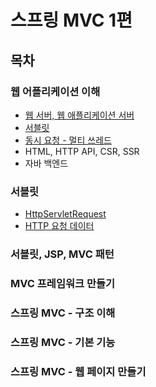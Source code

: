 # 스프링 MVC 1편

## 목차

### 웹 어플리케이션 이해

- [웹 서버, 웹 애플리케이션 서버](웹서버,웹애플리케이션서버.md)
- [서블릿](서블릿.md)
- [동시 요청 - 멀티 쓰레드](멀티쓰레드.md)
- HTML, HTTP API, CSR, SSR
- 자바 백엔드 

### 서블릿

- [HttpServletRequest](HttpServletRequest.md) 
- [HTTP 요청 데이터](HTTP요청데이터.md)

### 서블릿, JSP, MVC 패턴

### MVC 프레임워크 만들기

### 스프링 MVC - 구조 이해

### 스프링 MVC - 기본 기능

### 스프링 MVC - 웹 페이지 만들기


